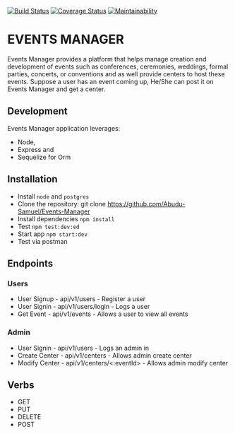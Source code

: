 [![Build Status](https://travis-ci.org/Abudu-Samuel/Events-Manager.svg?branch=develop)](https://travis-ci.org/Abudu-Samuel/Events-Manager)
[![Coverage Status](https://coveralls.io/repos/github/Abudu-Samuel/Events-Manager/badge.svg?branch=develop)](https://coveralls.io/github/Abudu-Samuel/Events-Manager?branch=develop)
[![Maintainability](https://api.codeclimate.com/v1/badges/b3764dff0e8fc2e3fcfd/maintainability)](https://codeclimate.com/github/Abudu-Samuel/Events-Manager/maintainability)


# EVENTS MANAGER 

Events Manager provides a platform that helps manage creation and development of events such as conferences, ceremonies, weddings, formal parties, concerts, or conventions and as well provide centers to host these events. Suppose a user has an event coming up, He/She can post it on Events Manager and get a center. 

## Development
Events Manager application leverages:
*  Node,
* Express and
* Sequelize for Orm

## Installation
- Install  `node` and `postgres` 
- Clone the repository: git clone https://github.com/Abudu-Samuel/Events-Manager
- Install dependencies `npm install`
- Test `npm test:dev:ed`
- Start app `npm start:dev`
- Test via postman

## Endpoints

### Users
- User Signup                - api/v1/users                      - Register a user
- User Signin                - api/v1/users/login                - Logs a user
- Get Event                  - api/v1/events                     - Allows a user to view all events


### Admin
- User Signin               - api/v1/users                       - Logs an admin in
- Create Center             - api/v1/centers                     - Allows admin create center
- Modify Center             - api/v1/centers/<:eventId>          - Allows admin modify center

## Verbs
- GET
- PUT
- DELETE
- POST